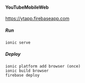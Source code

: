 #### YouTubeMobileWeb
https://ytapp.firebaseapp.com

##### Run

```
ionic serve
```

##### Deploy

```
ionic platform add browser (once)
ionic build browser
firebase deploy
```